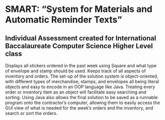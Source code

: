 # SMART: “System for Materials and Automatic Reminder Texts” 

## Individual Assessment created for International Baccalaureate Computer Science Higher Level class

Displays all stickers ordered in the past week using Square and what type of envelope and stamp should be used. Keeps track of all aspects of inventory and orders. The set-up of the solution system is object-oriented, with different types of merchandise, stamps, and envelopes all being literal objects and easy to encode in an OOP language like Java. Treating every order or inventory item as an object will facilitate easy searching and sorting. Using Java also allows the final solution to be saved as a runnable program onto the contractor’s computer, allowing them to easily access the GUI view of what is needed for the week’s orders and the inventory, and search or sort the orders.